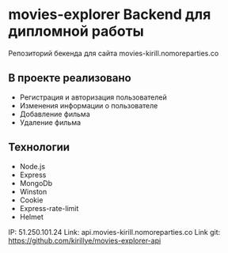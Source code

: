 # movies-explorer Backend для дипломной работы 
Репозиторий бекенда для сайта movies-kirill.nomoreparties.co

## В проекте реализовано 
* Регистрация и авторизация пользователей 
* Изменения информации о пользователе
* Добавление фильма
* Удаление фильма

## Технологии 
* Node.js
* Express
* MongoDb
* Winston
* Cookie
* Express-rate-limit
* Helmet 

IP: 51.250.101.24
Link: api.movies-kirill.nomoreparties.co
Link git: https://github.com/kirillye/movies-explorer-api
